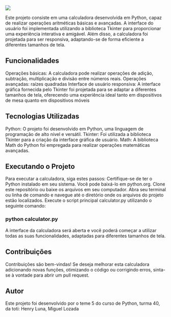 <img src="https://github.com/hluna23/CalculadoraPY/assets/114502390/0f8cde68-ead3-4dc6-b94e-908cfc94997a"/>

Este projeto consiste em uma calculadora desenvolvida em Python, capaz de realizar operações aritméticas básicas e avançadas. A interface do usuário foi implementada utilizando a biblioteca Tkinter para proporcionar uma experiência interativa e amigável. Além disso, a calculadora foi projetada para ser responsiva, adaptando-se de forma eficiente a diferentes tamanhos de tela.

## Funcionalidades
Operações básicas: A calculadora pode realizar operações de adição, subtração, multiplicação e divisão entre números reais.
Operações avançadas:  raízes quadradas
Interface de usuário responsiva: A interface gráfica fornecida pelo Tkinter foi projetada para se adaptar a diferentes tamanhos de tela, oferecendo uma experiência ideal tanto em dispositivos de mesa quanto em dispositivos móveis

## Tecnologias Utilizadas
Python: O projeto foi desenvolvido em Python, uma linguagem de programação de alto nível e versátil.
Tkinter: Foi utilizada a biblioteca Tkinter para a criação da interface gráfica de usuário.
Math: A biblioteca Math do Python foi empregada para realizar operações matemáticas avançadas.

## Executando o Projeto
Para executar a calculadora, siga estes passos:
Certifique-se de ter o Python instalado em seu sistema. Você pode baixá-lo em python.org.
Clone este repositório ou baixe os arquivos em seu computador.
Abra seu terminal ou linha de comando e navegue até o diretório onde os arquivos do projeto estão localizados.
Execute o script principal calculator.py utilizando o seguinte comando:

### python calculator.py

A interface da calculadora será aberta e você poderá começar a utilizar todas as suas funcionalidades, adaptadas para diferentes tamanhos de tela.

## Contribuições
Contribuições são bem-vindas! Se deseja melhorar esta calculadora adicionando novas funções, otimizando o código ou corrigindo erros, sinta-se à vontade para abrir um pull request.

## Autor
Este projeto foi desenvolvido por o teme 5 do curso de Python, turma 40, da toti:
Henry Luna, Miguel Lozada
